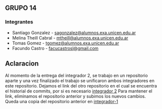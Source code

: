 ## GRUPO 14
### Integrantes

- Santiago Gonzalez - sagonzalez@alumnos.exa.unicen.edu.ar
- Melina Theill Cabral - mtheill@alumnos.exa.unicen.edu.ar
- Tomas Gomez - tgomez@alumnos.exa.unicen.edu.ar
- Facundo Castro - facucastrosl@gmail.com

## Aclaracion
Al momento de la entrega del integrador 2, se trabajo en un repositorio aparte
y una vez finalizado el trabajo se unificaron ambos integradores
en este repositorio. Dejamos el link del otro repositorio en el cual se encuentra
el historial de commits, por si es necesario
[integrador 2](https://github.com/GomezTomas/arquitecturas-web-integrador-2)
Para mantener el link, eliminamos el repositorio anterior y subimos los nuevos cambios. Queda una copia del repositorio anterior en [integrador-1](https://github.com/GomezTomas/integrador-1-copia)
